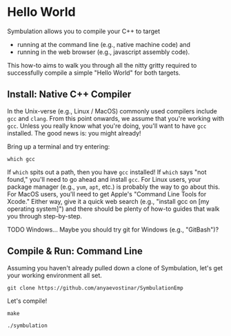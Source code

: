 # Hello World

Symbulation allows you to compile your C++ to target

- running at the command line (e.g., native machine code) and
- running in the web browser (e.g., javascript assembly code).

This how-to aims to walk you through all the nitty gritty required to
successfully compile a simple "Hello World" for both targets.

## Install: Native C++ Compiler

In the Unix-verse (e.g., Linux / MacOS) commonly used compilers include
`gcc` and `clang`. From this point onwards, we assume that you're
working with `gcc`. Unless you really know what you're doing, you'll
want to have `gcc` installed. The good news is: you might already!

Bring up a terminal and try entering:

```shell
which gcc
```

If `which` spits out a path, then you have `gcc` installed! If `which`
says "not found," you'll need to go ahead and install `gcc`. For
Linux users, your package manager (e.g., `yum`, `apt`, etc.) is probably
the way to go about this. For MacOS users, you'll need to get Apple's
"Command Line Tools for Xcode." Either way, give it a quick web search
(e.g., "install gcc on [my operating system]") and there should be
plenty of how-to guides that walk you through step-by-step.

TODO Windows... Maybe you should try git for Windows (e.g.,
"GitBash")?

## Compile & Run: Command Line

Assuming you haven't already pulled down a clone of Symbulation, let's
get your working environment all set.

```shell
git clone https://github.com/anyaevostinar/SymbulationEmp
```

Let's compile!

```shell
make
```

```shell
./symbulation
```
